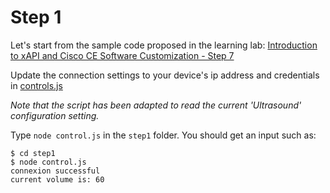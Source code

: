 # Step 1

Let's start from the sample code proposed in the learning lab: [Introduction to xAPI and Cisco CE Software Customization - Step 7](https://learninglabs.cisco.com/lab/collab-xapi-intro/step/7)

Update the connection settings to your device's ip address and credentials in [controls.js](./control.js)

_Note that the script has been adapted to read the current 'Ultrasound' configuration setting._

Type `node control.js` in the `step1` folder.
You should get an input such as:

```shell
$ cd step1
$ node control.js
connexion successful
current volume is: 60
```